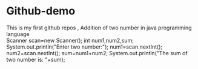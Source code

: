 # Github-demo
This is my first github repos , Addition of two number in java programming language
<br>
Scanner scan=new Scanner();
int num1,num2,sum;
System.out.println("Enter two number:");
num1=scan.nextInt();
num2=scan.nextInt();
sum=num1+num2;
System.out.println("The sum of two number is: "+sum);

